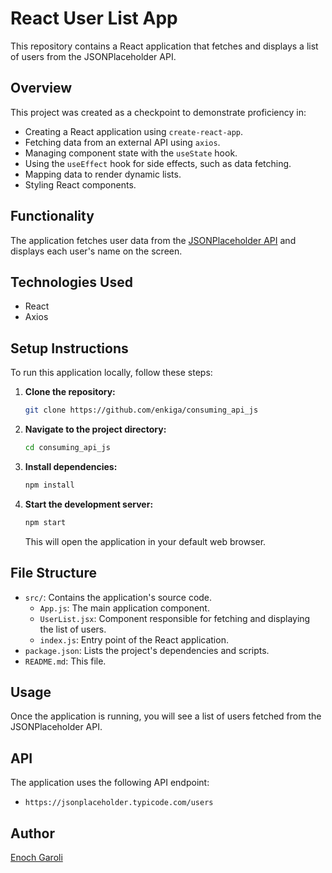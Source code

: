 # React User List App

This repository contains a React application that fetches and displays a list of users from the JSONPlaceholder API.

## Overview

This project was created as a checkpoint to demonstrate proficiency in:

* Creating a React application using `create-react-app`.
* Fetching data from an external API using `axios`.
* Managing component state with the `useState` hook.
* Using the `useEffect` hook for side effects, such as data fetching.
* Mapping data to render dynamic lists.
* Styling React components.

## Functionality

The application fetches user data from the [JSONPlaceholder API](https://jsonplaceholder.typicode.com/users) and displays each user's name on the screen.

## Technologies Used

* React
* Axios

## Setup Instructions

To run this application locally, follow these steps:

1. **Clone the repository:**

    ```bash
    git clone https://github.com/enkiga/consuming_api_js
    ```

2. **Navigate to the project directory:**

    ```bash
    cd consuming_api_js
    ```

3. **Install dependencies:**

    ```bash
    npm install
    ```

4. **Start the development server:**

    ```bash
    npm start
    ```

    This will open the application in your default web browser.

## File Structure

* `src/`: Contains the application's source code.
  * `App.js`: The main application component.
  * `UserList.jsx`: Component responsible for fetching and displaying the list of users.
  * `index.js`: Entry point of the React application.
* `package.json`: Lists the project's dependencies and scripts.
* `README.md`: This file.

## Usage

Once the application is running, you will see a list of users fetched from the JSONPlaceholder API.

## API

The application uses the following API endpoint:

* `https://jsonplaceholder.typicode.com/users`

## Author

[Enoch Garoli](https://github.com/enkiga)
